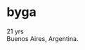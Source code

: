 # byga
21 yrs  
Buenos Aires, Argentina.  




<!--
**byga12/byga12** is a ✨ _special_ ✨ repository because its `README.md` (this file) appears on your GitHub profile.
-->
